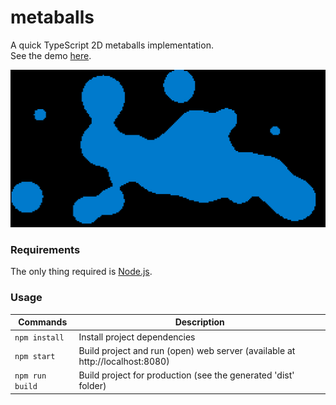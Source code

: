 # metaballs
A quick TypeScript 2D metaballs implementation.  
See the demo [here](https://znuznu.github.io/metaballs/).  

![example](./example.png)  

### Requirements
The only thing required is [Node.js](https://nodejs.org/fr/).

### Usage
| Commands   | Description |  
|-------------|---------------------------------------|  
| `npm install` | Install project dependencies          |
| `npm start`   | Build project and run (open) web server (available at http://localhost:8080) |  
| `npm run build`   | Build project for production (see the generated 'dist' folder) |  
